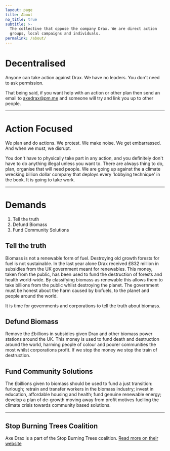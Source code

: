 ```yaml
---
layout: page
title: About
no_title: true
subtitle: >-
  The collective that oppose the company Drax. We are direct action
  groups, local campaigns and individuals.
permalink: /about/
---
```


# Decentralised

Anyone can take action against Drax. We have no leaders. You don't need
to ask permission.

That being said, if you want help with an action or other plan then send
an email to [axedrax@pm.me](mailto:axedrax@pm.me) and someone will try
and link you up to other people.

---

# Action Focused

We plan and do actions. We protest. We make noise. We get embarrassed.
And when we must, we disrupt.

You don't have to physically take part in any action, and you definitely
don't have to do anything illegal unless you want to. There are always
thing to do, plan, organise that will need people. We are going up
against the a climate wrecking billion dollar company that deploys every
'lobbying technique' in the book. It is going to take work.

---

# Demands

1. Tell the truth
1. Defund Biomass
1. Fund Community Solutions

## Tell the truth

Biomass is not a renewable form of fuel. Destroying old growth forests for fuel is not sustainable. In the last year alone Drax received £832 million in subsidies from the UK government meant for renewables. This money, taken from the public, has been used to fund the destruction of forests and health world-wide. By classifying biomass as renewable this allows them to take billions from the public whilst destroying the planet. The government must be honest about the harm caused by biofuels, to the planet and people around the world.

It is time for governments and corporations to tell the truth about biomass.

## Defund Biomass

Remove the £billions in subsidies given Drax and other biomass power stations around the UK. This money is used to fund death and destruction around the world, harming people of colour and poorer communities the most whilst corporations profit. If we stop the money we stop the train of destruction.

## Fund Community Solutions

The £billions given to biomass should be used to fund a just transition: furlough; retrain and transfer workers in the biomass industry; invest in education, affordable housing and health; fund genuine renewable energy; develop a plan of de-growth moving away from profit motives fuelling the climate crisis towards community based solutions. 

---

## Stop Burning Trees Coalition

Axe Drax is a part of the Stop Burning Trees coalition. [Read more on their website](http://stopburningtrees.org)

